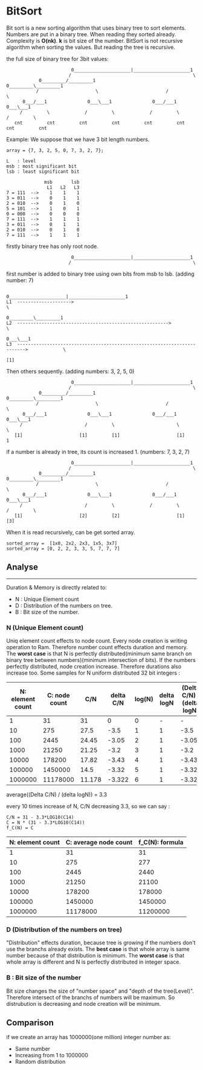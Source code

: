 # BitSort
Bit sort is a new sorting algorithm that uses binary tree to sort elements. Numbers are put in a binary tree. When reading they sorted already. Complexity is **O(nk)**. **k** is bit size of the number. BitSort is not recursive algorithm when sorting the values. But reading the tree is recursive.

the full size of binary tree for 3bit values:

                            0_____________________|_____________________1                          
                           /                                             \                         
                0_________/_________1                           0_________\_________1              
               /                     \                         /                     \             
          0___/___1               0___\___1               0___/___1               0___\___1        
         /         \             /         \             /         \             /         \       
       cnt         cnt         cnt         cnt         cnt         cnt         cnt         cnt     
   
Example:
We suppose that we have 3 bit length numbers.

    array = {7, 3, 2, 5, 0, 7, 3, 2, 7};
    
    L   : level
    msb : most significant bit
    lsb : least significant bit
    
                  msb       lsb
                   L1   L2   L3
    7 = 111  -->    1    1    1
    3 = 011  -->    0    1    1
    2 = 010  -->    0    1    0
    5 = 101  -->    1    0    1
    0 = 000  -->    0    0    0
    7 = 111  -->    1    1    1
    3 = 011  -->    0    1    1
    2 = 010  -->    0    1    0
    7 = 111  -->    1    1    1
firstly binary tree has only root node.
    
                            0_____________________|_____________________1                          
                           /                                             \                         

first number is added to binary tree using own bits from msb to lsb. 
(adding number: 7)

                                0_____________________|_____________________1                          
    L1  -------------------->                                                \                         
                                                                    0_________\_________1              
    L2  -------------------------------------------------------->                        \             
                                                                                      0___\___1        
    L3  ------------------------------------------------------------------------->             \       
                                                                                               [1]     

Then others sequently.
(adding numbers: 3, 2, 5, 0)

                            0_____________________|_____________________1                          
                           /                                             \                         
                0_________/_________1                           0_________\_________1              
               /                     \                         /                     \             
          0___/___1               0___\___1               0___/___1               0___\___1        
         /                       /         \                       \                       \       
       [1]                     [1]         [1]                     [1]                      1     

if a number is already in tree, its count is increased 1.
(numbers: 7, 3, 2, 7)

                            0_____________________|_____________________1                          
                           /                                             \                        
                0_________/_________1                           0_________\_________1              
               /                     \                         /                     \            
          0___/___1               0___\___1               0___/___1               0___\___1        
         /                       /         \             /         \             /         \       
       [1]                     [2]         [2]                     [1]                     [3]     

When it is read recursively, can be get sorted array.

    sorted_array =  [1x0, 2x2, 2x3, 1x5, 3x7]
    sorted_array = [0, 2, 2, 3, 3, 5, 7, 7, 7]
    
## Analyse
---------------------------------------------------------------------------------------------------------
Duration & Memory is directly related to:
- N : Unique Element count
- D : Distribution of the numbers on tree.
- B : Bit size of the number.

### N (Unique Element count)
Uniq element count effects to node count. Every node creation is writing operation to Ram. Therefore number count effects duration and memory. The **worst case** is that N is perfectly distributed(minimum same branch on binary tree between numbers)(minimum intersection of bits). If the numbers perfectly distributed, node creation increase. Therefore durations also increase too.
Some samples for N uniform distributed 32 bit integers :

| N: element count  | C: node count  | C/N      | delta C/N    | log(N)   | delta logN  | (Delta C/N) / (delta logN)  |
|-------------------|----------------|----------|--------------|----------|-------------|-----------------------------|
| 1                 | 31             | 31       |  0           | 0        | -           | -                           |
| 10                | 275            | 27.5     | -3.5         | 1        | 1           | -3.5                        |
| 100               | 2445           | 24.45    | -3.05        | 2        | 1           | -3.05                       |
| 1000              | 21250          | 21.25    | -3.2         | 3        | 1           | -3.2                        |
| 10000             | 178200         | 17.82    | -3.43        | 4        | 1           | -3.43                       |
| 100000            | 1450000        | 14.5     | -3.32        | 5        | 1           | -3.32                       |
| 1000000           | 11178000       | 11.178   | -3.322       | 6        | 1           | -3.322                      |

average((Delta C/N) / (delta logN)) = 3.3

every 10 times increase of N, C/N decreasing 3.3, so we can say :

    C/N = 31 - 3.3*LOG10(C14)
    C = N * (31 - 3.3*LOG10(C14))
    f_C(N) = C

| N: element count | C: average node count | f_C(N): formula |
|------------------|-----------------------|-----------------|
| 1                | 31                    | 31              |
| 10               | 275                   | 277             |
| 100              | 2445                  | 2440            |
| 1000             | 21250                 | 21100           |
| 10000            | 178200                | 178000          |
| 100000           | 1450000               | 1450000         |
| 1000000          | 11178000              | 11200000        |


### D (Distribution of the numbers on tree)
"Distribution" effects duration, because tree is growing if the numbers don't use the branchs already exists.
The **best case** is that whole array is same number because of that distribution is minimum.
The **worst case** is that whole array is different and N is perfectly distributed in integer space.


### B : Bit size of the number
Bit size changes the size of "number space" and "depth of the tree(Level)". Therefore intersect of the branchs of numbers will be maximum. So distrubution is decreasing and node creation will be minimum. 

## Comparison
if we create an array has 1000000(one million) integer number as:
- Same number
- Increasing from 1 to 1000000
- Random distribution



